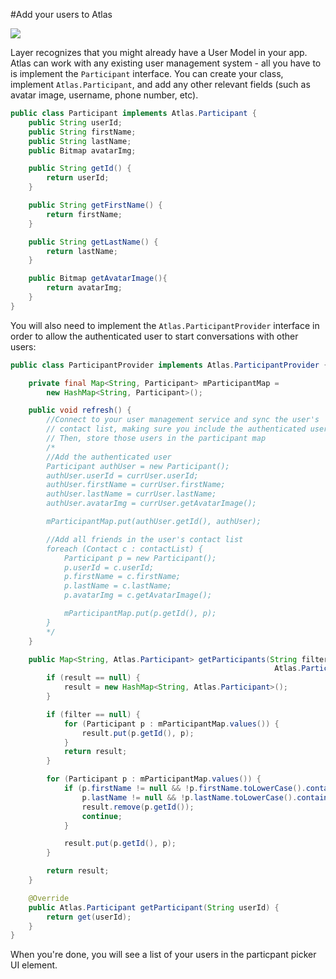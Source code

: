 #Add your users to Atlas

![](atlas-android-participants.png)

Layer recognizes that you might already have a User Model in your app.  Atlas can work with any existing user management system - all you have to is implement the `Participant` interface. You can create your class, implement `Atlas.Participant`, and add any other relevant fields (such as avatar image, username, phone number, etc).

```java
public class Participant implements Atlas.Participant {
    public String userId;
    public String firstName;
    public String lastName;
    public Bitmap avatarImg;

    public String getId() {
        return userId;
    }

    public String getFirstName() {
        return firstName;
    }

    public String getLastName() {
        return lastName;
    }

    public Bitmap getAvatarImage(){
        return avatarImg;
    }
}
```

You will also need to implement the `Atlas.ParticipantProvider` interface in order to allow the authenticated user to start conversations with other users:

```java
public class ParticipantProvider implements Atlas.ParticipantProvider {

    private final Map<String, Participant> mParticipantMap = 
        new HashMap<String, Participant>();

    public void refresh() {
        //Connect to your user management service and sync the user's 
        // contact list, making sure you include the authenticated user. 
        // Then, store those users in the participant map
        /*
        //Add the authenticated user
        Participant authUser = new Participant();
        authUser.userId = currUser.userId;
        authUser.firstName = currUser.firstName;
        authUser.lastName = currUser.lastName;
        authUser.avatarImg = currUser.getAvatarImage();

        mParticipantMap.put(authUser.getId(), authUser);

        //Add all friends in the user's contact list
        foreach (Contact c : contactList) {
            Participant p = new Participant();
            p.userId = c.userId;
            p.firstName = c.firstName;
            p.lastName = c.lastName;
            p.avatarImg = c.getAvatarImage();

            mParticipantMap.put(p.getId(), p);
        }
        */
    }

    public Map<String, Atlas.Participant> getParticipants(String filter, Map<String, 
                                                           Atlas.Participant> result) {
        if (result == null) {
            result = new HashMap<String, Atlas.Participant>();
        }

        if (filter == null) {
            for (Participant p : mParticipantMap.values()) {
                result.put(p.getId(), p);
            }
            return result;
        }

        for (Participant p : mParticipantMap.values()) {
            if (p.firstName != null && !p.firstName.toLowerCase().contains(filter) && 
                p.lastName != null && !p.lastName.toLowerCase().contains(filter)) {
                result.remove(p.getId());
                continue;
            }

            result.put(p.getId(), p);
        }

        return result;
    }

    @Override
    public Atlas.Participant getParticipant(String userId) {
        return get(userId);
    }
}
```

When you're done, you will see a list of your users in the particpant picker UI element.